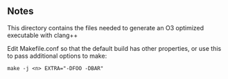 ## Notes

This directory contains the files needed to generate
an O3 optimized executable with clang++

Edit Makefile.conf so that the default build has other properties,
or use this to pass additional options to make:
```
make -j <n> EXTRA="-DFOO -DBAR"
```
